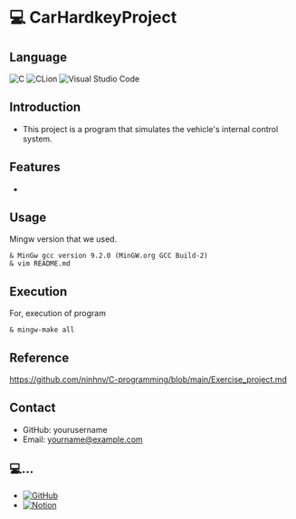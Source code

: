 # 💻 CarHardkeyProject
## Language
![C](https://img.shields.io/badge/c-%2300599C.svg?style=for-the-badge&logo=c&logoColor=orange)
![CLion](https://img.shields.io/badge/CLion-black?style=for-the-badge&logo=clion&logoColor=green)
![Visual Studio Code](https://img.shields.io/badge/Visual%20Studio%20Code-0078d7.svg?style=for-the-badge&logo=visual-studio-code&logoColor=white)
## Introduction
- This project is a program that simulates the vehicle's internal control system.

## Features

- 

## Usage
Mingw version that we used.
```
& MinGw gcc version 9.2.0 (MinGW.org GCC Build-2)
& vim README.md
```
## Execution
For, execution of program
```
& mingw-make all
```

## Reference
https://github.com/ninhnv/C-programming/blob/main/Exercise_project.md

## Contact
- GitHub: yourusername 
- Email: yourname@example.com
## 💻...
- <a href = "https://https://github.com/KMSEOK"><img alt="GitHub" src ="https://img.shields.io/badge/GitHub-181717.svg?&style=for-the-badge&logo=GitHub&logoColor=white"/>
- <a href = "https://www.notion.so/67135130399a4bd1ae17eb9c809df56f?v=f376d6adec164253afb195ac665a6921"> <img alt="Notion" src ="https://img.shields.io/badge/Notion-4A154B.svg?&style=for-the-badge&logo=Notion&logoColor=white"/></a>
